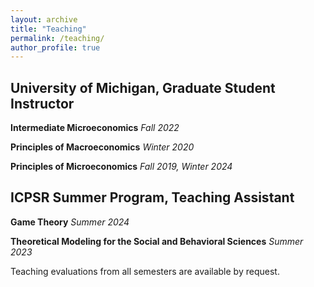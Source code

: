```yaml
---
layout: archive
title: "Teaching"
permalink: /teaching/
author_profile: true
---
```


## University of Michigan, Graduate Student Instructor

**Intermediate Microeconomics** _Fall 2022_

**Principles of Macroeconomics** _Winter 2020_

**Principles of Microeconomics** _Fall 2019, Winter 2024_



## ICPSR Summer Program, Teaching Assistant

**Game Theory** _Summer 2024_

**Theoretical Modeling for the Social and Behavioral Sciences** _Summer 2023_



Teaching evaluations from all semesters are available by request.